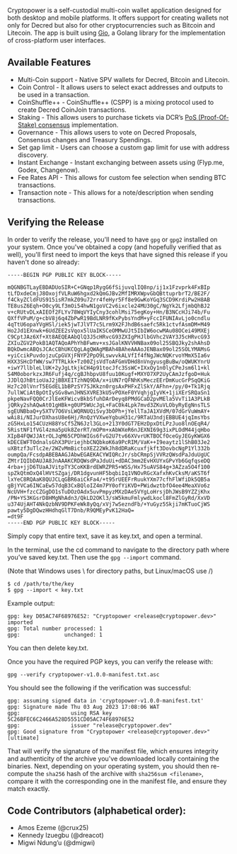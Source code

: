 Cryptopower is a self-custodial multi-coin wallet application designed for both desktop and mobile platforms. It offers support for creating wallets not only for Decred but also for other cryptocurrencies such as Bitcoin and Litecoin. The app is built using [Gio](https://gioui.org/), a Golang library for the implementation of cross-platform user interfaces.

## Available Features

- Multi-Coin support - Native SPV wallets for Decred, Bitcoin and Litecoin.
 - Coin Control - It allows users to select exact addresses and outputs to be used in a transaction.
- CoinShuffle++ - CoinShuffle++ (CSPP) is a mixing protocol used to create Decred CoinJoin transactions.
- Staking -  This allows users to purchase tickets via DCR’s [PoS (Proof-Of-Stake) consensus](https://docs.decred.org/proof-of-stake/overview/) implementation.
- Governance - This allows users to vote on Decred Proposals, Consensus changes and Treasury Spendings.
- Set gap limit - Users can choose a custom gap limit for use with address discovery.
- Instant Exchange - Instant exchanging between assets using (Flyp.me, Godex, Changenow).
- Fee Rates API - This allows for custom fee selection when sending BTC transactions.
- Transaction note - This allows for a note/description when sending transactions.

## Verifying the Release

In order to verify the release, you'll need to have `gpg` or `gpg2` installed on your system. Once you've obtained a copy (and hopefully verified that as well), you'll first need to import the keys that have signed this release if you haven't done so already:

```
-----BEGIN PGP PUBLIC KEY BLOCK-----

mQGNBGTLayEBDADUoSIR+C+GNqp1RygG6fSijuvqlIQ8np/ij1x1Fzvprk4FxBIp
tLfDxdeCmjJ8OxojfVLRuW6hgxd2kQmGJBv2MfIMRXWpvGbQBttuprbrT2/BE2F/
f4CkyZCldFUS915isR7mkZ09u72rr4feHyr5Ff8e9GwKoYGq3SCD9KrdiPw2H8AB
TE8usZ6Eqh+O0cy9Lf3mOi54hwN1goVC2v6ixcle24MU30gC/NgYk2LfjmbQhBJ2
v+cRUtvDLxAIEOf2FLYv78WqVYIyCny3cohlMsi75egKoy+Hn/B3NCcHJi74b/Fu
QXffVPuM/g+cbV8j6q4ZbPwR19BdLNR9fKxPybsYndM+yFccIFUNIAvLjo0cndlu
4qTtU6opaYVgHSl/iek5jwTJlVT7c5Lrm9X2FJhdB6saefc5Rk1ctvfAsmDM+M49
Ho2Jd1EXnwk+6UdZEE2sVqox5lUaIKSCeOMMwUJt5IbIW6ocwMAu08OCei49MXEj
C9CptJAz6Xf+Xt8AEQEAAbQlQ3J5cHRvcG93ZXIgPHJlbGVhc2VAY3J5cHRvcG93
ZXIuZGV2PokB1AQTAQoAPhYhBFwmv+xsJGalKNVVHNBax09ol25SBQJky2shAhsD
BQkDwmcABQsJCAcCBhUKCQgLAgQWAgMBAh4BAheAAAoJENBax09ol25SOLYMAMsG
+yiCcikPuvdojzuCpGVXjFNYP2PpO9LswvvkALVfIf4fNgJWcNQKrvoYMmX5Ia6v
HXX3SHcDfWW/sw7TTRLkk+Tz00ZjsVdToAFGmVDHd8nVngyusgBuBw/oQWUKYnrU
+iwY7llbleLlUK+2yJgLtkjkCH4p91tocJfc3SsWC+IXxOy1n0lyCPeJsm6l1+kl
S4M0oborkzxJR6Fufj4q/cgBJhbpvU8fuu10Kugf+MXYO7XP2UyCAmJzfgoD+Huk
JJDlQJhBtioUaJ2jBBXEITzhNQ9DA/x+iUN7rQFNhKsMeczEErDmKucGrPSqQKiG
Hz7c20lVnrT5EGdEL1bBPzSY7SJKkzn0rgsAxPHFxZlSkY/AFhn+/py/0+Tk1Rjq
7ullWCiAtBpOtIySGv8wnJHNSXVRE3kU5vPOXeF0YVqhjgIyVK+1jiXErSRQaSn1
pkpeNavFQQ0CrJlEeKFWicvBkbSfuhDArDeyq8PMdGCaD2pvMEla5VvTi1A3PLkB
jQRky2shAQwAt01gHBk+g0UP5WUcJgL+FaC0k4Lpk7mvd3ZKuVLObyRyEgNnsTLS
sgEUNBbaQ+y5XTV7O6VsLWQRNUQiSvy3bOPh+jYellTaJA1XVdM/07dGrVuWmAY+
wAi8i/NIJurDXhasU8e6Hj/RnQzYVXweYgbuH31c/9RTaU3ndjEBBUE4jqImsYbs
zG5HxLo154CUzH88YsCf5ZN6Jzl3GLo+213Y0dGT7EHzDpxDtLPzJuo8lnOEqR4/
5RistNF1fVGl4zma5pUk8ZerRT/mOPm+xAbWXeR6nJEXNI69g3ixPLOdM44jqHbo
XIpB4FQWJJAtrOLJqM65CPDhWIGs6fvG2U7tv66XVvrUKTBOCfOceGyJEGyKWGX6
kDECEWFTOdnalsGhX3PUriejhbCNQbkoK6a9PcRIM/VaK++I9eaytz1lShB03Je2
uXBtzf3uTlc2e/2WZvMmBictoXEZ22WkJh8dDRaKcuxfjkft3DovbcNgP1Yl332b
oumpQa/FcsdpABEBAAGJAbwEGAEKACYWIQRcJr/sbCRmpSjVVRzQWsdPaJduUgUC
ZMtrIQIbDAUJA8JnAAAKCRDQWsdPaJduUi+dDAC3mm2EvHXUYxGPvYb6GqfqseDQ
4rba+jjD6TUaAJVitpTY3CoKKBrdEWRZPR5+WSS/Hx75uAVS84g+3AZza5O4f100
spZkQtmOxQ4lHVtSZgaj/DR1dgvunHF5bqbiIq1VNOvRGcXafxhKvCksM/aKST6f
lxYeC8RQAaK8QUJCLqGBR6aiCkFa4/+t95rUEEFrRuukYXm77cfhFlWfiDk5QB5a
gBjYVCa6INCaEw57dqB3CxBQloIZ4m7PY0ofYiKVD+PWidwztbfO4ee4MeaXVo6z
NcUVH+fzcCZGgDO1sTuDOzOAdx5uvPmpyzMXzDAe5VYgLoHrsjDhJWsB9YZZjKhx
/PN+YS3KGsrD8HMgNhAdn3/QkLD2OKl3/sW5kmuFmlywdLkocl8FmZlGyRd/XxVD
u374UjAHT4NkQzbNV9DPKFeWk8yQq/xVj7wSezndFb/+YuGyz5Skji7mKTuoCjWS
pawty5DgDQwzHHdhqGlT7Dnb/R9QMEyPvK12HaQ=
=dt9F
-----END PGP PUBLIC KEY BLOCK-----
```

Simply copy that entire text, save it as key.txt, and open a terminal.

In the terminal, use the cd command to navigate to the directory path where you’ve saved key.txt. Then use the `gpg --import` command.

(Note that Windows uses \ for directory paths, but Linux/macOS use /)

```
$ cd /path/to/the/key
$ gpg --import < key.txt
```

Example output:

```
gpg: key D05AC74F68976E52: "Cryptopower <release@cryptopower.dev>" imported
gpg: Total number processed: 1
gpg:              unchanged: 1
```

You can then delete key.txt.

Once you have the required PGP keys, you can verify the release with:

`gpg --verify cryptopower-v1.0.0-manifest.txt.asc`

You should see the following if the verification was successful:

```
gpg: assuming signed data in 'cryptopower-v1.0.0-manifest.txt'
gpg: Signature made Thu 03 Aug 2023 17:08:06 WAT
gpg:                using RSA key 5C26BFEC6C2466A528D5551CD05AC74F68976E52
gpg:                issuer "release@cryptopower.dev"
gpg: Good signature from "Cryptopower <release@cryptopower.dev>" [ultimate]
```

That will verify the signature of the manifest file, which ensures integrity and authenticity of the archive you've downloaded locally containing the binaries. Next, depending on your operating system, you should then re-compute the `sha256` hash of the archive with `sha256sum <filename>`, compare it with the corresponding one in the manifest file, and ensure they match exactly.

## Code Contributors (alphabetical order):

- Amos Ezeme (@crux25)
- Kennedy Izuegbu (@dreacot)
- Migwi Ndung’u (@dmigwi)

